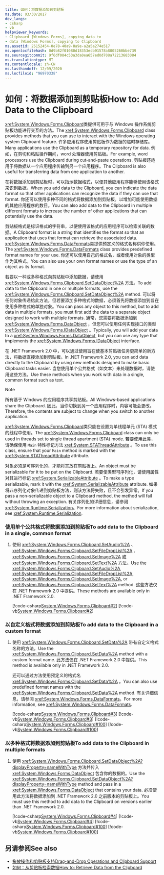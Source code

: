 ```yaml
---
title: 如何：将数据添加到剪贴板
ms.date: 03/30/2017
dev_langs:
- csharp
- vb
helpviewer_keywords:
- Clipboard [Windows Forms], copying data to
- data [Windows Forms], copying to Clipboard
ms.assetid: 25152454-0e78-40a9-8a9e-a2a5a274e517
ms.openlocfilehash: 0d9b82f01080d18353ecb91578a8005260bbe739
ms.sourcegitcommit: 9f6df084c53a3da0ea657ed0d708a72213683084
ms.translationtype: MT
ms.contentlocale: zh-CN
ms.lasthandoff: 12/09/2020
ms.locfileid: "96970338"
---
```

# <a name="how-to-add-data-to-the-clipboard"></a><span data-ttu-id="ea102-102">如何：将数据添加到剪贴板</span><span class="sxs-lookup"><span data-stu-id="ea102-102">How to: Add Data to the Clipboard</span></span>

<span data-ttu-id="ea102-103"><xref:System.Windows.Forms.Clipboard>类提供可用于与 Windows 操作系统剪贴板功能进行交互的方法。</span><span class="sxs-lookup"><span data-stu-id="ea102-103">The <xref:System.Windows.Forms.Clipboard> class provides methods that you can use to interact with the Windows operating system Clipboard feature.</span></span> <span data-ttu-id="ea102-104">许多应用程序使用剪贴板作为数据的临时存储库。</span><span class="sxs-lookup"><span data-stu-id="ea102-104">Many applications use the Clipboard as a temporary repository for data.</span></span> <span data-ttu-id="ea102-105">例如，在剪切和粘贴操作期间，word 处理器使用剪贴板。</span><span class="sxs-lookup"><span data-stu-id="ea102-105">For example, word processors use the Clipboard during cut-and-paste operations.</span></span> <span data-ttu-id="ea102-106">剪贴板还适用于将数据从一个应用程序传输到另一个应用程序。</span><span class="sxs-lookup"><span data-stu-id="ea102-106">The Clipboard is also useful for transferring data from one application to another.</span></span>

<span data-ttu-id="ea102-107">在将数据添加到剪贴板时，可以指示数据格式，以便其他应用程序能够使用该格式来识别数据。</span><span class="sxs-lookup"><span data-stu-id="ea102-107">When you add data to the Clipboard, you can indicate the data format so that other applications can recognize the data if they can use that format.</span></span> <span data-ttu-id="ea102-108">你还可以使用多种不同的格式将数据添加到剪贴板，以增加可能使用数据的其他应用程序的数目。</span><span class="sxs-lookup"><span data-stu-id="ea102-108">You can also add data to the Clipboard in multiple different formats to increase the number of other applications that can potentially use the data.</span></span>

<span data-ttu-id="ea102-109">剪贴板格式是标识格式的字符串，以便使用该格式的应用程序可以检索关联的数据。</span><span class="sxs-lookup"><span data-stu-id="ea102-109">A Clipboard format is a string that identifies the format so that an application that uses that format can retrieve the associated data.</span></span> <span data-ttu-id="ea102-110"><xref:System.Windows.Forms.DataFormats>类提供预定义的格式名称供你使用。</span><span class="sxs-lookup"><span data-stu-id="ea102-110">The <xref:System.Windows.Forms.DataFormats> class provides predefined format names for your use.</span></span> <span data-ttu-id="ea102-111">你还可以使用自己的格式名，或者使用对象的类型作为其格式。</span><span class="sxs-lookup"><span data-stu-id="ea102-111">You can also use your own format names or use the type of an object as its format.</span></span>

<span data-ttu-id="ea102-112">若要以一种或多种格式向剪贴板中添加数据，请使用 <xref:System.Windows.Forms.Clipboard.SetDataObject%2A> 方法。</span><span class="sxs-lookup"><span data-stu-id="ea102-112">To add data to the Clipboard in one or multiple formats, use the <xref:System.Windows.Forms.Clipboard.SetDataObject%2A> method.</span></span> <span data-ttu-id="ea102-113">可以将任何对象传递给此方法，但若要添加多种格式的数据，必须首先将数据添加到旨在使用多种格式的单独对象。</span><span class="sxs-lookup"><span data-stu-id="ea102-113">You can pass any object to this method, but to add data in multiple formats, you must first add the data to a separate object designed to work with multiple formats.</span></span> <span data-ttu-id="ea102-114">通常，您需要将数据添加到 <xref:System.Windows.Forms.DataObject> ，但您可以使用任何实现接口的类型 <xref:System.Windows.Forms.IDataObject> 。</span><span class="sxs-lookup"><span data-stu-id="ea102-114">Typically, you will add your data to a <xref:System.Windows.Forms.DataObject>, but you can use any type that implements the <xref:System.Windows.Forms.IDataObject> interface.</span></span>

<span data-ttu-id="ea102-115">在 .NET Framework 2.0 中，可以通过使用旨在使基本剪贴板任务更简单的新方法，将数据直接添加到剪贴板。</span><span class="sxs-lookup"><span data-stu-id="ea102-115">In .NET Framework 2.0, you can add data directly to the Clipboard by using new methods designed to make basic Clipboard tasks easier.</span></span> <span data-ttu-id="ea102-116">当您使用单个公共格式（如文本）来处理数据时，请使用这些方法。</span><span class="sxs-lookup"><span data-stu-id="ea102-116">Use these methods when you work with data in a single, common format such as text.</span></span>

> [!NOTE]
> <span data-ttu-id="ea102-117">所有基于 Windows 的应用程序共享剪贴板。</span><span class="sxs-lookup"><span data-stu-id="ea102-117">All Windows-based applications share the Clipboard.</span></span> <span data-ttu-id="ea102-118">因此，当你切换到另一个应用程序时，内容可能会更改。</span><span class="sxs-lookup"><span data-stu-id="ea102-118">Therefore, the contents are subject to change when you switch to another application.</span></span>
>
> <span data-ttu-id="ea102-119"><xref:System.Windows.Forms.Clipboard>类只能在设置为单线程单元 (STA) 模式的线程中使用。</span><span class="sxs-lookup"><span data-stu-id="ea102-119">The <xref:System.Windows.Forms.Clipboard> class can only be used in threads set to single thread apartment (STA) mode.</span></span> <span data-ttu-id="ea102-120">若要使用此类，请确保使用 `Main` 特性标记方法 <xref:System.STAThreadAttribute> 。</span><span class="sxs-lookup"><span data-stu-id="ea102-120">To use this class, ensure that your `Main` method is marked with the <xref:System.STAThreadAttribute> attribute.</span></span>
>
> <span data-ttu-id="ea102-121">对象必须是可序列化的，才能将其放在剪贴板上。</span><span class="sxs-lookup"><span data-stu-id="ea102-121">An object must be serializable for it to be put on the Clipboard.</span></span> <span data-ttu-id="ea102-122">若要使类型可序列化，请使用属性对其进行标记 <xref:System.SerializableAttribute> 。</span><span class="sxs-lookup"><span data-stu-id="ea102-122">To make a type serializable, mark it with the <xref:System.SerializableAttribute> attribute.</span></span> <span data-ttu-id="ea102-123">如果将非序列化对象传递到剪贴板方法，则该方法将失败，且不会引发异常。</span><span class="sxs-lookup"><span data-stu-id="ea102-123">If you pass a non-serializable object to a Clipboard method, the method will fail without throwing an exception.</span></span> <span data-ttu-id="ea102-124">有关序列化的详细信息，请参阅<xref:System.Runtime.Serialization>。</span><span class="sxs-lookup"><span data-stu-id="ea102-124">For more information about serialization, see <xref:System.Runtime.Serialization>.</span></span>

### <a name="to-add-data-to-the-clipboard-in-a-single-common-format"></a><span data-ttu-id="ea102-125">使用单个公共格式将数据添加到剪贴板</span><span class="sxs-lookup"><span data-stu-id="ea102-125">To add data to the Clipboard in a single, common format</span></span>

1. <span data-ttu-id="ea102-126">使用 <xref:System.Windows.Forms.Clipboard.SetAudio%2A> 、 <xref:System.Windows.Forms.Clipboard.SetFileDropList%2A> 、 <xref:System.Windows.Forms.Clipboard.SetImage%2A> 或 <xref:System.Windows.Forms.Clipboard.SetText%2A> 方法。</span><span class="sxs-lookup"><span data-stu-id="ea102-126">Use the <xref:System.Windows.Forms.Clipboard.SetAudio%2A>, <xref:System.Windows.Forms.Clipboard.SetFileDropList%2A>, <xref:System.Windows.Forms.Clipboard.SetImage%2A>, or <xref:System.Windows.Forms.Clipboard.SetText%2A> method.</span></span> <span data-ttu-id="ea102-127">这些方法仅在 .NET Framework 2.0 中提供。</span><span class="sxs-lookup"><span data-stu-id="ea102-127">These methods are available only in .NET Framework 2.0.</span></span>

    [!code-csharp[System.Windows.Forms.Clipboard#2](~/samples/snippets/csharp/VS_Snippets_Winforms/System.Windows.Forms.Clipboard/CS/form1.cs#2)]
    [!code-vb[System.Windows.Forms.Clipboard#2](~/samples/snippets/visualbasic/VS_Snippets_Winforms/System.Windows.Forms.Clipboard/vb/form1.vb#2)]

### <a name="to-add-data-to-the-clipboard-in-a-custom-format"></a><span data-ttu-id="ea102-128">以自定义格式将数据添加到剪贴板</span><span class="sxs-lookup"><span data-stu-id="ea102-128">To add data to the Clipboard in a custom format</span></span>

1. <span data-ttu-id="ea102-129">使用 <xref:System.Windows.Forms.Clipboard.SetData%2A> 带有自定义格式名称的方法。</span><span class="sxs-lookup"><span data-stu-id="ea102-129">Use the <xref:System.Windows.Forms.Clipboard.SetData%2A> method with a custom format name.</span></span> <span data-ttu-id="ea102-130">此方法仅在 .NET Framework 2.0 中提供。</span><span class="sxs-lookup"><span data-stu-id="ea102-130">This method is available only in .NET Framework 2.0.</span></span>

    <span data-ttu-id="ea102-131">还可以通过方法使用预定义的格式名 <xref:System.Windows.Forms.Clipboard.SetData%2A> 。</span><span class="sxs-lookup"><span data-stu-id="ea102-131">You can also use predefined format names with the <xref:System.Windows.Forms.Clipboard.SetData%2A> method.</span></span> <span data-ttu-id="ea102-132">有关详细信息，请参阅 <xref:System.Windows.Forms.DataFormats>。</span><span class="sxs-lookup"><span data-stu-id="ea102-132">For more information, see <xref:System.Windows.Forms.DataFormats>.</span></span>

    [!code-csharp[System.Windows.Forms.Clipboard#3](~/samples/snippets/csharp/VS_Snippets_Winforms/System.Windows.Forms.Clipboard/CS/form1.cs#3)]
    [!code-vb[System.Windows.Forms.Clipboard#3](~/samples/snippets/visualbasic/VS_Snippets_Winforms/System.Windows.Forms.Clipboard/vb/form1.vb#3)]
    [!code-csharp[System.Windows.Forms.Clipboard#100](~/samples/snippets/csharp/VS_Snippets_Winforms/System.Windows.Forms.Clipboard/CS/form1.cs#100)]
    [!code-vb[System.Windows.Forms.Clipboard#100](~/samples/snippets/visualbasic/VS_Snippets_Winforms/System.Windows.Forms.Clipboard/vb/form1.vb#100)]

### <a name="to-add-data-to-the-clipboard-in-multiple-formats"></a><span data-ttu-id="ea102-133">以多种格式将数据添加到剪贴板</span><span class="sxs-lookup"><span data-stu-id="ea102-133">To add data to the Clipboard in multiple formats</span></span>

1. <span data-ttu-id="ea102-134">使用 <xref:System.Windows.Forms.Clipboard.SetDataObject%2A?displayProperty=nameWithType> 方法并传入 <xref:System.Windows.Forms.DataObject> 包含你的数据的。</span><span class="sxs-lookup"><span data-stu-id="ea102-134">Use the <xref:System.Windows.Forms.Clipboard.SetDataObject%2A?displayProperty=nameWithType> method and pass in a <xref:System.Windows.Forms.DataObject> that contains your data.</span></span> <span data-ttu-id="ea102-135">必须使用此方法将数据添加到 .NET Framework 2.0 之前版本的剪贴板上。</span><span class="sxs-lookup"><span data-stu-id="ea102-135">You must use this method to add data to the Clipboard on versions earlier than .NET Framework 2.0.</span></span>

    [!code-csharp[System.Windows.Forms.Clipboard#4](~/samples/snippets/csharp/VS_Snippets_Winforms/System.Windows.Forms.Clipboard/CS/form1.cs#4)]
    [!code-vb[System.Windows.Forms.Clipboard#4](~/samples/snippets/visualbasic/VS_Snippets_Winforms/System.Windows.Forms.Clipboard/vb/form1.vb#4)]
    [!code-csharp[System.Windows.Forms.Clipboard#100](~/samples/snippets/csharp/VS_Snippets_Winforms/System.Windows.Forms.Clipboard/CS/form1.cs#100)]
    [!code-vb[System.Windows.Forms.Clipboard#100](~/samples/snippets/visualbasic/VS_Snippets_Winforms/System.Windows.Forms.Clipboard/vb/form1.vb#100)]

## <a name="see-also"></a><span data-ttu-id="ea102-136">另请参阅</span><span class="sxs-lookup"><span data-stu-id="ea102-136">See also</span></span>

- [<span data-ttu-id="ea102-137">拖放操作和剪贴板支持</span><span class="sxs-lookup"><span data-stu-id="ea102-137">Drag-and-Drop Operations and Clipboard Support</span></span>](drag-and-drop-operations-and-clipboard-support.md)
- [<span data-ttu-id="ea102-138">如何：从剪贴板检索数据</span><span class="sxs-lookup"><span data-stu-id="ea102-138">How to: Retrieve Data from the Clipboard</span></span>](how-to-retrieve-data-from-the-clipboard.md)
